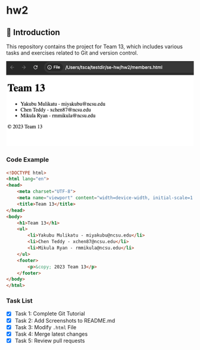 # hw2


## 📝 Introduction

This repository contains the project for Team 13, which includes various tasks and exercises related to Git and version control.

![Project Screenshot](images/screenshot.png)

### Code Example

```html
<!DOCTYPE html>
<html lang="en">
<head>
    <meta charset="UTF-8">
    <meta name="viewport" content="width=device-width, initial-scale=1.0">
    <title>Team 13</title>
</head>
<body>
    <h1>Team 13</h1>
    <ul>
        <li>Yakubu Mulikatu - miyakubu@ncsu.edu</li>
        <li>Chen Teddy - xchen87@ncsu.edu</li>
        <li>Mikula Ryan - rmmikula@ncsu.edu</li>
    </ul>
    <footer>
        <p>&copy; 2023 Team 13</p>
    </footer>
</body>
</html>
```

### Task List

- [x] Task 1: Complete Git Tutorial 
- [x] Task 2: Add Screenshots to README.md
- [x] Task 3: Modify `.html` File  
- [x] Task 4: Merge latest changes  
- [x] Task 5: Review pull requests
```